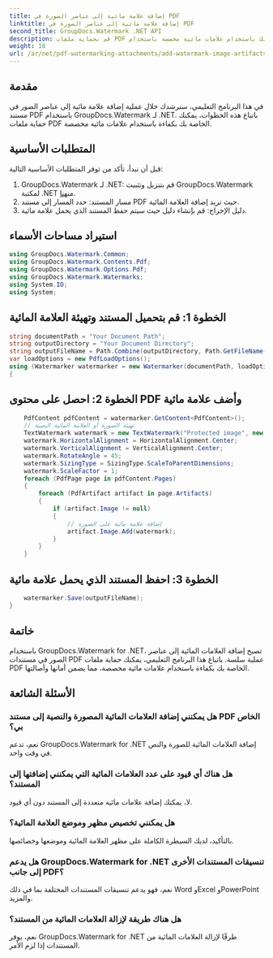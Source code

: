 ```yaml
---
title: إضافة علامة مائية إلى عناصر الصورة في PDF
linktitle: إضافة علامة مائية إلى عناصر الصورة في PDF
second_title: GroupDocs.Watermark .NET API
description: قم بحماية ملفات PDF الخاصة بك باستخدام علامات مائية مخصصة باستخدام GroupDocs.Watermark لـ .NET. يمكنك بسهولة إضافة علامات مائية نصية أو صورية إلى عناصر الصور في مستندات PDF.
weight: 18
url: /ar/net/pdf-watermarking-attachments/add-watermark-image-artifacts-pdf/
---
```

## مقدمة
في هذا البرنامج التعليمي، سنرشدك خلال عملية إضافة علامة مائية إلى عناصر الصور في مستند PDF باستخدام GroupDocs.Watermark لـ .NET. باتباع هذه الخطوات، يمكنك حماية ملفات PDF الخاصة بك بكفاءة باستخدام علامات مائية مخصصة.
## المتطلبات الأساسية
قبل أن نبدأ، تأكد من توفر المتطلبات الأساسية التالية:
1.  GroupDocs.Watermark لـ .NET: قم بتنزيل وتثبيت GroupDocs.Watermark لمكتبة .NET من[هنا](https://releases.groupdocs.com/Watermark/net/).
2. مسار المستند: حدد المسار إلى مستند PDF حيث تريد إضافة العلامة المائية.
3. دليل الإخراج: قم بإنشاء دليل حيث سيتم حفظ المستند الذي يحمل علامة مائية.

## استيراد مساحات الأسماء
```csharp
using GroupDocs.Watermark.Common;
using GroupDocs.Watermark.Contents.Pdf;
using GroupDocs.Watermark.Options.Pdf;
using GroupDocs.Watermark.Watermarks;
using System.IO;
using System;
```
## الخطوة 1: قم بتحميل المستند وتهيئة العلامة المائية
```csharp
string documentPath = "Your Document Path";
string outputDirectory = "Your Document Directory";
string outputFileName = Path.Combine(outputDirectory, Path.GetFileName(documentPath));
var loadOptions = new PdfLoadOptions();
using (Watermarker watermarker = new Watermarker(documentPath, loadOptions))
{
```
## الخطوة 2: احصل على محتوى PDF وأضف علامة مائية
```csharp
	PdfContent pdfContent = watermarker.GetContent<PdfContent>();
	// تهيئة الصورة أو العلامة المائية النصية
	TextWatermark watermark = new TextWatermark("Protected image", new Font("Arial", 8));
	watermark.HorizontalAlignment = HorizontalAlignment.Center;
	watermark.VerticalAlignment = VerticalAlignment.Center;
	watermark.RotateAngle = 45;
	watermark.SizingType = SizingType.ScaleToParentDimensions;
	watermark.ScaleFactor = 1;
	foreach (PdfPage page in pdfContent.Pages)
	{
		foreach (PdfArtifact artifact in page.Artifacts)
		{
			if (artifact.Image != null)
			{
				// إضافة علامة مائية على الصورة
				artifact.Image.Add(watermark);
			}
		}
	}
```
## الخطوة 3: احفظ المستند الذي يحمل علامة مائية
```csharp
	watermarker.Save(outputFileName);
}
```

## خاتمة
باستخدام GroupDocs.Watermark for .NET، تصبح إضافة العلامات المائية إلى عناصر الصور في مستندات PDF عملية سلسة. باتباع هذا البرنامج التعليمي، يمكنك حماية ملفات PDF الخاصة بك بكفاءة باستخدام علامات مائية مخصصة، مما يضمن أمانها وأصالتها.
## الأسئلة الشائعة
### هل يمكنني إضافة العلامات المائية المصورة والنصية إلى مستند PDF الخاص بي؟
نعم، تدعم GroupDocs.Watermark for .NET إضافة العلامات المائية للصورة والنص في وقت واحد.
### هل هناك أي قيود على عدد العلامات المائية التي يمكنني إضافتها إلى المستند؟
لا، يمكنك إضافة علامات مائية متعددة إلى المستند دون أي قيود.
### هل يمكنني تخصيص مظهر وموضع العلامة المائية؟
بالتأكيد، لديك السيطرة الكاملة على مظهر العلامة المائية وموضعها وخصائصها.
### هل يدعم GroupDocs.Watermark for .NET تنسيقات المستندات الأخرى إلى جانب PDF؟
نعم، فهو يدعم تنسيقات المستندات المختلفة بما في ذلك Word وExcel وPowerPoint والمزيد.
### هل هناك طريقة لإزالة العلامات المائية من المستند؟
نعم، يوفر GroupDocs.Watermark for .NET طرقًا لإزالة العلامات المائية من المستندات إذا لزم الأمر.